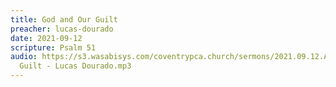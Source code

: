 ```yaml
---
title: God and Our Guilt
preacher: lucas-dourado
date: 2021-09-12
scripture: Psalm 51
audio: https://s3.wasabisys.com/coventrypca.church/sermons/2021.09.12.A God and Our
  Guilt - Lucas Dourado.mp3
---
```

